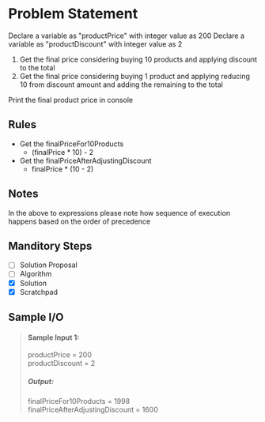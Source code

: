 # Problem Statement   

Declare a variable as "productPrice" with integer value as 200
Declare a variable as "productDiscount" with integer value as 2

1. Get the final price considering buying 10 products and applying discount to the total
2. Get the final price considering buying 1 product and applying reducing 10 from discount amount and adding the remaining to the total
<!-- finalPriceFor10 -->


Print the final product price in console      

## Rules

* Get the finalPriceFor10Products 
    * (finalPrice * 10) - 2
* Get the finalPriceAfterAdjustingDiscount
    * finalPrice * (10 - 2)

## Notes

In the above to expressions please note how sequence of execution happens based on the order of precedence



## Manditory Steps

- [ ] Solution Proposal
- [ ] Algorithm
- [x] Solution
- [x] Scratchpad

## Sample I/O

> #### Sample Input 1:
> productPrice = 200       
> productDiscount = 2      
>
> ##### Output:
> finalPriceFor10Products = 1998      
> finalPriceAfterAdjustingDiscount = 1600      

